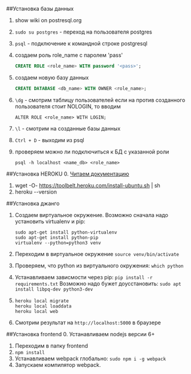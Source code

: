 ##Установка базы данных

1. show wiki on postresql.org
2. `sudo su postgres` - переход на пользователя postgres
3. `psql` - подключение к командной строке postgresql
4. создаем роль role_name с паролем 'pass'
    
    ```sql
    CREATE ROLE <role_name> WITH password '<pass>';
    ```

5. создаем новую базу данных
    
    ```sql
    CREATE DATABASE <db_name> WITH OWNER <role_name>;
    ```

6. `\dg` - смотрим таблицу пользователей
    если на против созданного пользователя стоит NOLOGIN, то вводим 
    
    ```
    ALTER ROLE <role_name> WITH LOGIN;
    ```

7. `\l` - смотрим на созданные базы данных
8. `Ctrl + D` - выходим из psql
9. проверяем можно ли подключиться к БД с указанной роли

    ```
    psql -h localhost <name_db> <role_name>
    ```

##Установка HEROKU
0. [Читаем документацию](devceter.heroku.com/articles/heroku-command-line)
1. wget -O- https://toolbelt.heroku.com/install-ubuntu.sh | sh
2. heroku --version


##Установка джанго
1. Создаем виртуальное окружение. Возможно сначала надо установить virtualenv и pip:

    ```
    sudo apt-get install python-virtualenv
    sudo apt-get install python-pip
    virtualenv --python=python3 venv
    ```

2. Переходим в виртуальное окружение
    `source venv/bin/activate`

3. Проверяем, что python из виртуального окружения:
    `which python`

4. Устанавливаем зависмости через pip:
   `pip install -r requirements.txt`
   Возможно надо бужет доусстановить:
   `sudo apt install libpq-dev python3-dev`

5. 
    ```
    heroku local migrate
    heroku local loaddata
    heroku local web
    ```

6. Смотрим результат на `http://localhost:5000` в браузере

##Установка frontend
0. Устанавливаем nodejs версии 6+
1. Переходим в папку frontend
2. `npm install`
3. Устанавливаем webpack глобально:
   `sudo npm i -g webpack`
4. Запускаем компилятор webpack.
